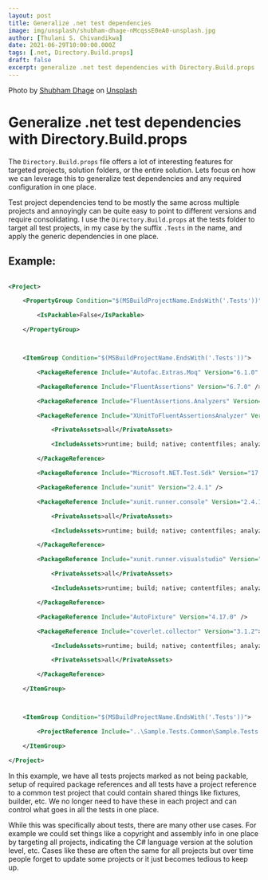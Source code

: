 ```yaml
---
layout: post
title: Generalize .net test dependencies
image: img/unsplash/shubham-dhage-nMcqssE0eA0-unsplash.jpg
author: [Thulani S. Chivandikwa]
date: 2021-06-29T10:00:00.000Z
tags: [.net, Directory.Build.props]
draft: false
excerpt: generalize .net test dependencies with Directory.Build.props
---
```


Photo by <a href="https://unsplash.com/@theshubhamdhage?utm_source=unsplash&utm_medium=referral&utm_content=creditCopyText">Shubham Dhage</a> on <a href="https://unsplash.com/photos/nMcqssE0eA0?utm_source=unsplash&utm_medium=referral&utm_content=creditCopyText">Unsplash</a>

# Generalize .net test dependencies with Directory.Build.props

The `Directory.Build.props` file offers a lot of interesting features for targeted projects, solution folders, or the entire solution. Lets focus on how we can leverage this to generalize test dependencies and any required configuration in one place.

Test project dependencies tend to be mostly the same across multiple projects and annoyingly can be quite easy to point to different versions and require consolidating. I use the `Directory.Build.props` at the tests folder to target all test projects, in my case by the suffix `.Tests` in the name, and apply the generic dependencies in one place.

## Example:

```xml

<Project>

    <PropertyGroup Condition="$(MSBuildProjectName.EndsWith('.Tests'))">

        <IsPackable>False</IsPackable>

    </PropertyGroup>



    <ItemGroup Condition="$(MSBuildProjectName.EndsWith('.Tests'))">

        <PackageReference Include="Autofac.Extras.Moq" Version="6.1.0" />

        <PackageReference Include="FluentAssertions" Version="6.7.0" />

        <PackageReference Include="FluentAssertions.Analyzers" Version="0.17.2" />

        <PackageReference Include="XUnitToFluentAssertionsAnalyzer" Version="1.0.2">

            <PrivateAssets>all</PrivateAssets>

            <IncludeAssets>runtime; build; native; contentfiles; analyzers; buildtransitive</IncludeAssets>

        </PackageReference>

        <PackageReference Include="Microsoft.NET.Test.Sdk" Version="17.2.0" />

        <PackageReference Include="xunit" Version="2.4.1" />

        <PackageReference Include="xunit.runner.console" Version="2.4.1">

            <PrivateAssets>all</PrivateAssets>

            <IncludeAssets>runtime; build; native; contentfiles; analyzers</IncludeAssets>

        </PackageReference>

        <PackageReference Include="xunit.runner.visualstudio" Version="2.4.5">

            <PrivateAssets>all</PrivateAssets>

            <IncludeAssets>runtime; build; native; contentfiles; analyzers</IncludeAssets>

        </PackageReference>

        <PackageReference Include="AutoFixture" Version="4.17.0" />

        <PackageReference Include="coverlet.collector" Version="3.1.2">

            <IncludeAssets>runtime; build; native; contentfiles; analyzers; buildtransitive</IncludeAssets>

            <PrivateAssets>all</PrivateAssets>

        </PackageReference>

    </ItemGroup>



    <ItemGroup Condition="$(MSBuildProjectName.EndsWith('.Tests'))">

        <ProjectReference Include="..\Sample.Tests.Common\Sample.Tests.Common.csproj" />

    </ItemGroup>

</Project>

```

In this example, we have all tests projects marked as not being packable, setup of required package references and all tests have a project reference to a common test project that could contain shared things like fixtures, builder, etc. We no longer need to have these in each project and can control what goes in all the tests in one place.

While this was specifically about tests, there are many other use cases. For example we could set things like a copyright and assembly info in one place by targeting all projects, indicating the C# language version at the solution level, etc. Cases like these are often the same for all projects but over time people forget to update some projects or it just becomes tedious to keep up.

